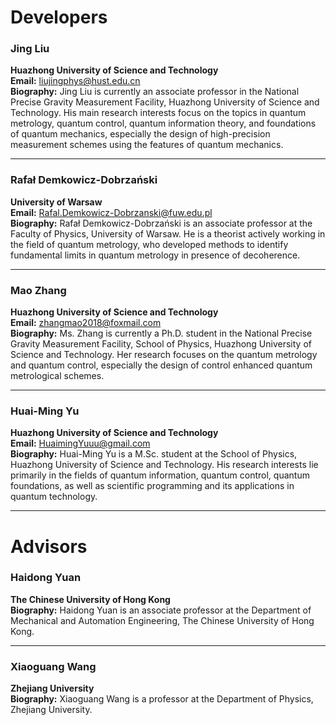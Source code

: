 # Developers

### **Jing Liu**
**Huazhong University of Science and Technology**  
**Email:** <liujingphys@hust.edu.cn>  
**Biography:** Jing Liu is currently an associate professor in the National Precise Gravity 
Measurement Facility, Huazhong University of Science and Technology. His main research interests 
focus on the topics in quantum metrology, quantum control, quantum information theory, and 
foundations of quantum mechanics, especially the design of high-precision measurement schemes 
using the features of quantum mechanics.

---

### **Rafał Demkowicz-Dobrzański**  
**University of Warsaw**  
**Email:** <Rafal.Demkowicz-Dobrzanski@fuw.edu.pl>  
**Biography:** Rafał Demkowicz-Dobrzański is an associate professor at the Faculty of Physics, 
University of Warsaw. He is a theorist actively working in the field of quantum metrology, 
who developed methods to identify fundamental limits in quantum metrology in presence of 
decoherence.

---
### **Mao Zhang** 
**Huazhong University of Science and Technology**  
**Email:** <zhangmao2018@foxmail.com>  
**Biography:** Ms. Zhang is currently a Ph.D. student in the National Precise Gravity 
Measurement Facility, School of Physics, Huazhong University of Science and Technology. 
Her research focuses on the quantum metrology and quantum control, especially the design 
of control enhanced quantum metrological schemes. 

---
### **Huai-Ming Yu**  
**Huazhong University of Science and Technology**  
**Email:** <HuaimingYuuu@gmail.com>  
**Biography:** Huai-Ming Yu is a M.Sc. student at the School of Physics, Huazhong University of 
Science and Technology. His research interests lie primarily in the fields of quantum information,
quantum control, quantum foundations, as well as scientific programming and its applications in
quantum technology.

---

# Advisors

### **Haidong Yuan**  
**The Chinese University of Hong Kong**  
**Biography:** Haidong Yuan is an associate professor at the Department of Mechanical 
and Automation Engineering, The Chinese University of Hong Kong.

---

### **Xiaoguang Wang**  
**Zhejiang University**  
**Biography:** Xiaoguang Wang is a professor at the Department of Physics, Zhejiang University.
